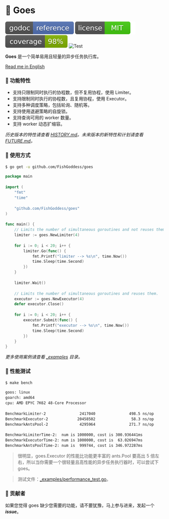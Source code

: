 # 🦉 Goes

[![Go Doc](_icons/godoc.svg)](https://pkg.go.dev/github.com/FishGoddess/goes)
[![License](_icons/license.svg)](https://opensource.org/licenses/MIT)
[![Coverage](_icons/coverage.svg)](./_icons/coverage.svg)
![Test](https://github.com/FishGoddess/goes/actions/workflows/test.yml/badge.svg)

**Goes** 是一个简单易用且轻量的异步任务执行库。

[Read me in English](./README.en.md)

### 🥇 功能特性

* 支持只限制同时执行的协程数，但不复用协程，使用 Limiter。
* 支持限制同时执行的协程数，且复用协程，使用 Executor。
* 支持多种调度策略，包括轮询、随机等。
* 支持使用退避策略的自旋锁。
* 支持查询可用的 worker 数量。
* 支持 worker 动态扩缩容。

_历史版本的特性请查看 [HISTORY.md](./HISTORY.md)。未来版本的新特性和计划请查看 [FUTURE.md](./FUTURE.md)。_

### 🚀 使用方式

```bash
$ go get -u github.com/FishGoddess/goes
```

```go
package main

import (
	"fmt"
	"time"

	"github.com/FishGoddess/goes"
)

func main() {
	// Limits the number of simultaneous goroutines and not reuses them.
	limiter := goes.NewLimiter(4)

	for i := 0; i < 20; i++ {
		limiter.Go(func() {
			fmt.Printf("limiter --> %s\n", time.Now())
			time.Sleep(time.Second)
		})
	}

	limiter.Wait()

	// Limits the number of simultaneous goroutines and reuses them.
	executor := goes.NewExecutor(4)
	defer executor.Close()

	for i := 0; i < 20; i++ {
		executor.Submit(func() {
			fmt.Printf("executor --> %s\n", time.Now())
			time.Sleep(time.Second)
		})
	}
}
```

_更多使用案例请查看 [_examples](./_examples) 目录。_

### 🔨 性能测试

```bash
$ make bench
```

```bash
goos: linux
goarch: amd64
cpu: AMD EPYC 7K62 48-Core Processor

BenchmarkLimiter-2               2417040               498.5 ns/op            24 B/op          1 allocs/op
BenchmarkExecutor-2             20458502                58.3 ns/op             0 B/op          0 allocs/op
BenchmarkAntsPool-2              4295964               271.7 ns/op             0 B/op          0 allocs/op

BenchmarkLimiterTime-2:  num is 1000000, cost is 300.936441ms
BenchmarkExecutorTime-2: num is 1000000, cost is  63.026947ms
BenchmarkAntsPoolTime-2: num is  999744, cost is 346.972287ms
```

> 很明显，goes.Executor 的性能比功能更丰富的 ants.Pool 要高出 5 倍左右，所以当你需要一个很轻量且高性能的异步任务执行器时，可以尝试下 goes。

> 测试文件：[_examples/performance_test.go](./_examples/performance_test.go)。

### 👥 贡献者

如果您觉得 goes 缺少您需要的功能，请不要犹豫，马上参与进来，发起一个 _**issue**_。
